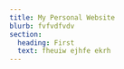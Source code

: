 ```yaml
---
title: My Personal Website
blurb: fvfvdfvdv
section:
  heading: First
  text: fheuiw ejhfe ekrh
---
```

